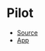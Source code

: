 # Pilot

- [Source](https://abikesa.github.io/flow/abikesa_stata.html#nonparametric)
- [App](https://abikesa.github.io/business/part2/part2.html)